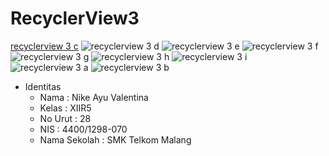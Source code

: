 # RecyclerView3

[recyclerview 3 c](https://cloud.githubusercontent.com/assets/22790133/20030885/9a6c4d16-a3a0-11e6-8fdc-6b7c4b43560a.JPG)
![recyclerview 3 d](https://cloud.githubusercontent.com/assets/22790133/20030894/9afce448-a3a0-11e6-80c1-40fca5b7b7cc.JPG)
![recyclerview 3 e](https://cloud.githubusercontent.com/assets/22790133/20030887/9aa1863e-a3a0-11e6-9357-c2c3c2e44db5.JPG)
![recyclerview 3 f](https://cloud.githubusercontent.com/assets/22790133/20030888/9ac55cc6-a3a0-11e6-8159-23d66bc50a93.JPG)
![recyclerview 3 g](https://cloud.githubusercontent.com/assets/22790133/20030890/9acb02d4-a3a0-11e6-8104-704f9f13814a.JPG)
![recyclerview 3 h](https://cloud.githubusercontent.com/assets/22790133/20030889/9acb0cf2-a3a0-11e6-8fcf-2a703a283d14.JPG)
![recyclerview 3 i](https://cloud.githubusercontent.com/assets/22790133/20030891/9acfbea0-a3a0-11e6-9835-bdb04f8d4281.JPG)
![recyclerview 3 a](https://cloud.githubusercontent.com/assets/22790133/20030892/9ad184ec-a3a0-11e6-893c-4ca015fe2b1e.JPG)
![recyclerview 3 b](https://cloud.githubusercontent.com/assets/22790133/20030893/9ad8aa2e-a3a0-11e6-9a55-d5531bf15a01.JPG)

* Identitas 
  - Nama : Nike Ayu Valentina
  - Kelas : XIIR5
  - No Urut : 28
  - NIS : 4400/1298-070
  - Nama Sekolah : SMK Telkom Malang
